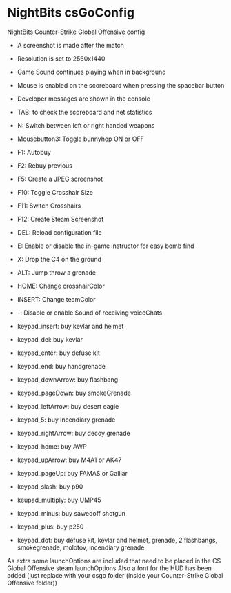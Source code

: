 NightBits csGoConfig
==========

NightBits Counter-Strike Global Offensive config

- A screenshot is made after the match
- Resolution is set to 2560x1440
- Game Sound continues playing when in background
- Mouse is enabled on the scoreboard when pressing the spacebar button
- Developer messages are shown in the console

- TAB: to check the scoreboard and net statistics
- N: Switch between left or right handed weapons
- Mousebutton3: Toggle bunnyhop ON or OFF
- F1: Autobuy
- F2: Rebuy previous
- F5: Create a JPEG screenshot
- F10: Toggle Crosshair Size
- F11: Switch Crosshairs
- F12: Create Steam Screenshot
- DEL: Reload configuration file

- E: Enable or disable the in-game instructor for easy bomb find
- X: Drop the C4 on the ground
- ALT: Jump throw a grenade

- HOME: Change crosshairColor
- INSERT: Change teamColor
- -: Disable or enable Sound of receiving voiceChats
- keypad_insert: buy kevlar and helmet
- keypad_del: buy kevlar
- keypad_enter: buy defuse kit
- keypad_end: buy handgrenade
- keypad_downArrow: buy flashbang
- keypad_pageDown: buy smokeGrenade
- keypad_leftArrow: buy desert eagle
- keypad_5: buy incendiary grenade
- keypad_rightArrow: buy decoy grenade
- keypad_home: buy AWP
- keypad_upArrow: buy M4A1 or AK47
- keypad_pageUp: buy FAMAS or Galilar
- keypad_slash: buy p90
- keupad_multiply: buy UMP45
- keypad_minus: buy sawedoff shotgun
- keypad_plus: buy p250
- keypad_dot: buy defuse kit, kevlar and helmet, grenade, 2 flashbangs, smokegrenade, molotov, incendiary grenade

As extra some launchOptions are included that need to be placed in the CS Global Offensive steam launchOptions
Also a font for the HUD has been added (just replace with your csgo folder (inside your Counter-Strike Global Offensive folder))
